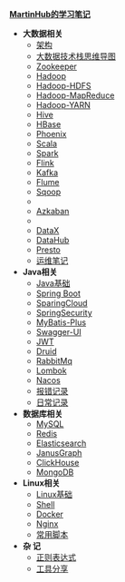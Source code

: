 [**MartinHub的学习笔记**](README.md)  

- **大数据相关** 
  - [架构 ](./notes/01-大数据相关技术栈/00-架构/README.md)
  - [大数据技术栈思维导图](./notes/01-大数据相关技术栈/00-大数据技术栈思维导图/README.md)
  - [Zookeeper](./notes/01-大数据相关技术栈/01-Zookeeper/README.md)
  - [Hadoop](./notes/01-大数据相关技术栈/02-Hadoop/README.md)
  - [Hadoop-HDFS](./notes/01-大数据相关技术栈/03-Hadoop-HDFS/README.md)
  - [Hadoop-MapReduce](./notes/01-大数据相关技术栈/03-Hadoop-MapReduce/README.md)
  - [Hadoop-YARN](./notes/01-大数据相关技术栈/03-Hadoop-YARN/README.md)
  - [Hive](./notes/01-大数据相关技术栈/04-Hive/README.md)
  - [HBase](./notes/01-大数据相关技术栈/05-HBase/README.md)
  - [Phoenix](./notes/01-大数据相关技术栈/06-Phoenix/README.md)
  - [Scala](./notes/01-大数据相关技术栈/07-Scala/README.md)
  - [Spark](./notes/01-大数据相关技术栈/08-Spark/README.md)
  - [Flink](./notes/01-大数据相关技术栈/09-Flink/README.md)
  - [Kafka](./notes/01-大数据相关技术栈/10-Kafka/README.md)
  - [Flume](./notes/01-大数据相关技术栈/11-Flume/README.md)
  - [Sqoop](./notes/01-大数据相关技术栈/12-Sqoop/README.md)
  - <!--[Oozie](./notes/01-大数据相关技术栈/13-Oozie/README.md)-->
  - [Azkaban](./notes/01-大数据相关技术栈/14-Azkaban/README.md)
  - <!--[Storm](./notes/01-大数据相关技术栈/15-Storm/README.md)-->
  - [DataX](./notes/01-大数据相关技术栈/16-DataX/README.md)
  - [DataHub](./notes/01-大数据相关技术栈/17-DataHub/README.md)
  - [Presto](./notes/01-大数据相关技术栈/18-Presto/README.md)
  - [运维笔记](./notes/01-大数据相关技术栈/运维笔记/README.md)
- **Java相关** 
  - [Java基础](./notes/02-Java相关技术栈/01-Java基础/README.md)
  - [Spring Boot](./notes/02-Java相关技术栈/02-SparingBoot/README.md)
  - [SparingCloud](./notes/02-Java相关技术栈/03-SparingCloud/README.md)
  - [SpringSecurity](./notes/02-Java相关技术栈/04-SpringSecurity/README.md)
  - [MyBatis-Plus](./notes/02-Java相关技术栈/05-MyBatis-Plus/README.md)
  - [Swagger-UI](./notes/02-Java相关技术栈/06-Swagger-UI/README.md)
  - [JWT](./notes/02-Java相关技术栈/07-JWT/README.md)
  - [Druid](./notes/02-Java相关技术栈/08-Druid/README.md)
  - [RabbitMq](./notes/02-Java相关技术栈/09-RabbitMq/README.md)
  - [Lombok](./notes/02-Java相关技术栈/10-Lombok/README.md)
  - [Nacos](./notes/02-Java相关技术栈/11-Nacos/README.md)
  - [报错记录](./notes/02-Java相关技术栈/报错记录/README.md)
  - [日常记录](./notes/02-Java相关技术栈/日常记录/README.md)
- **数据库相关** 
  - [MySQL](./notes/03-数据库/01-MySQL/README.md)
  - [Redis](./notes/03-数据库/02-Redis/README.md)
  - [Elasticsearch](./notes/03-数据库/03-Elasticsearch/README.md)
  - [JanusGraph](./notes/03-数据库/04-JanusGraph/README.md)
  - [ClickHouse](./notes/03-数据库/05-ClickHouse/README.md)
  - [MongoDB](./notes/03-数据库/06-Mongo/README.md)
- **Linux相关** 
  - [Linux基础](./notes/04-Linux相关/01-Linux基础/README.md)
  - [Shell](./notes/04-Linux相关/04-Shell/README.md)
  - [Docker](./notes/04-Linux相关/02-Docker/README.md)
  - [Nginx](./notes/04-Linux相关/03-Nginx/README.md)
  - [常用脚本](./notes/04-Linux相关/常用脚本/README.md)
- **杂  记**
  - [正则表达式](./notes/05-杂记/01-正则表达式/README.md)
  - [工具分享](./notes/05-杂记/02-工具分享/README.md)

